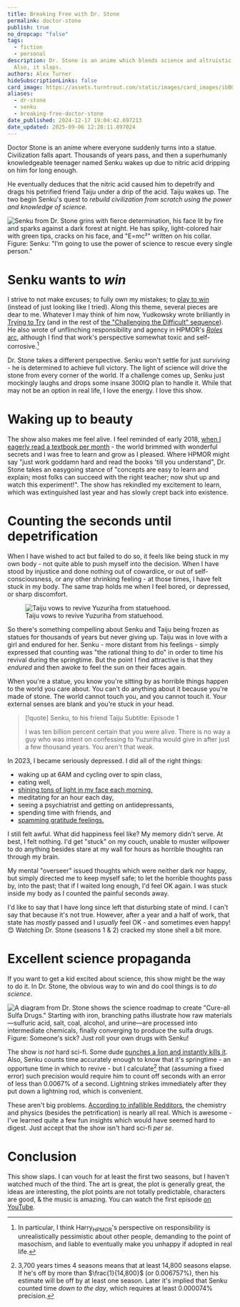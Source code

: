 ```yaml
---
title: Breaking Free with Dr. Stone
permalink: doctor-stone
publish: true
no_dropcap: "false"
tags:
  - fiction
  - personal
description: Dr. Stone is an anime which blends science and altruistic determination.
  Also, it slaps.
authors: Alex Turner
hideSubscriptionLinks: false
card_image: https://assets.turntrout.com/static/images/card_images/ibB0q34.png
aliases:
  - dr-stone
  - senku
  - breaking-free-doctor-stone
date_published: 2024-12-17 19:04:42.697213
date_updated: 2025-09-06 12:28:11.897024
---
```










Doctor Stone is an anime where everyone suddenly turns into a statue. Civilization falls apart. Thousands of years pass, and then a superhumanly knowledgeable teenager named Senku wakes up due to nitric acid dripping on him for long enough.

He eventually deduces that the nitric acid caused him to depetrify and drags his petrified friend Taiju under a drip of the acid. Taiju wakes up. The two begin Senku's quest to _rebuild civilization from scratch using the power and knowledge of science._

![Senku from Dr. Stone grins with fierce determination, his face lit by fire and sparks against a dark forest at night. He has spiky, light-colored hair with green tips, cracks on his face, and "E=mc²" written on his collar.](https://assets.turntrout.com/static/images/posts/11175928.avif)
Figure: Senku: "I’m going to use the power of science to rescue every single person."

# Senku wants to _win_

I strive to not make excuses; to fully own my mistakes; to [play to win](/emotionally-confronting-doom) (instead of just looking like I tried). Along this theme, several pieces are dear to me. Whatever I may think of him now, Yudkowsky wrote brilliantly in [Trying to Try](https://readthesequences.com/Trying-To-Try) (and in the rest of [the "Challenging the Difficult" sequence](https://www.readthesequences.com/Challenging-The-Difficult-Sequence)). He also wrote of unflinching responsibility and agency in HPMOR's [_Roles_ arc](https://hpmor.com/chapter/90), although I find that work's perspective somewhat toxic and self-corrosive.[^toxic]

[^toxic]: In particular, I think Harry<sub>HPMOR</sub>'s perspective on responsibility is unrealistically pessimistic about other people, demanding to the point of masochism, and liable to eventually make you unhappy if adopted in real life.

Dr. Stone takes a different perspective. Senku won't settle for just _surviving_ - he is determined to achieve full victory. The light of science will drive the stone from every corner of the world.  If a challenge comes up, Senku just mockingly laughs and drops some insane 300IQ plan to handle it. While that may not be an option in real life, I love the energy. I love this show.

# Waking up to beauty

The show also makes me feel alive. I feel reminded of early 2018, [when I eagerly read a textbook per month](/posts#becoming-stronger) - the world brimmed with wonderful secrets and I was free to learn and grow as I pleased. Where HPMOR might say "just work goddamn hard and read the books 'till you understand", Dr. Stone takes an easygoing stance of "concepts are easy to learn and explain; most folks can succeed with the right teacher; now shut up and watch this experiment!". The show has rekindled my excitement to learn, which was extinguished last year and has slowly crept back into existence.

# Counting the seconds until depetrification

When I have wished to act but failed to do so, it feels like being stuck in my own body - not quite able to push myself into the decision. When I have stood by injustice and done nothing out of cowardice, or out of self-consciousness, or any other shrinking feeling - at those times, I have felt stuck in my body. The same trap holds me when I feel bored, or depressed, or sharp discomfort.

<figure class="float-right">
<img src="https://assets.turntrout.com/static/images/posts/taiju_and_yuzuriha.avif" alt="Taiju vows to revive Yuzuriha from statuehood."/>
<figcaption>Taiju vows to revive Yuzuriha from statuehood.</figcaption>
</figure>

So there's something compelling about Senku and Taiju being frozen as statues for thousands of years but never giving up. Taiju was in love with a girl and endured for her. Senku - more distant from his feelings - simply expressed that counting was "the rational thing to do" in order to time his revival during the springtime. But the point I find attractive is that they _endured_ and then awoke to feel the sun on their faces again.

When you're a statue, you know you're sitting by as horrible things happen to the world you care about. You can't do anything about it because you're made of stone. The world cannot touch you, and you cannot touch it. Your external senses are blank and you're stuck in your head.

<!-- vale off -->
> [!quote] Senku, to his friend Taiju
> Subtitle: Episode 1
>
> I was ten billion percent certain that you were alive. There is no way a guy who was intent on confessing to Yuzuriha would give in after just a few thousand years. You aren't that weak.
<!-- vale on -->

In 2023, I became seriously depressed. I did all of the right things:

- waking up at 6AM and cycling over to spin class,
- eating well,
- [shining tons of light in my face each morning,](https://www.health.harvard.edu/blog/light-therapy-not-just-for-seasonal-depression-202210282840)
- meditating for an hour each day,
- seeing a psychiatrist and getting on antidepressants,
- spending time with friends, and
- [spamming gratitude feelings.](https://www.psychologytoday.com/us/blog/comfort-gratitude/202012/gratitude-protects-against-depression)

I still felt awful. What did happiness feel like? My memory didn't serve. At best, I felt nothing. I'd get "stuck" on my couch, unable to muster willpower to do anything besides stare at my wall for hours as horrible thoughts ran through my brain.

My mental "overseer" issued thoughts which were neither dark nor happy, but simply directed me to keep myself safe; to let the horrible thoughts pass by, into the past; that if I waited long enough, I'd feel OK again. I was stuck inside my body as I counted the painful seconds away.

I'd like to say that I have long since left that disturbing state of mind. I can't say that because it's not true. However, after a year and a half of work, that state has _mostly_ passed and I _usually_ feel OK - and sometimes even happy! 😊 Watching Dr. Stone (seasons 1 & 2) cracked my stone shell a bit more.

# Excellent science propaganda

If you want to get a kid excited about science, this show might be the way to do it. In Dr. Stone, the obvious way to win and do cool things is to _do science_.

![A diagram from Dr. Stone shows the science roadmap to create "Cure-all Sulfa Drugs." Starting with iron, branching paths illustrate how raw materials—sulfuric acid, salt, coal, alcohol, and urine—are processed into intermediate chemicals, finally converging to produce the sulfa drugs.](https://assets.turntrout.com/static/images/posts/senku_invents_sulfa.avif)
Figure: Someone's sick? Just roll your own drugs with Senku!

The show is _not_ hard sci-fi. Some dude [punches a lion and instantly kills it](https://youtube.com/clip/UgkxiGuzKeb6FwX0_sgMax0qn7USppfjMdr1?si=bdmd5KRJ4N7DlXy7). Also, Senku counts time accurately enough to know that it's springtime - an opportune time in which to revive - but I calculate[^seconds] that (assuming a fixed error) such precision would require him to count off seconds with an error of less than 0.0067% of a second. Lightning strikes immediately after they put down a lightning rod, which is convenient.

These aren't big problems. [According to infallible Redditors](https://www.reddit.com/r/DrStone/comments/oihl53/is_this_series_scientifically_accurate/), the chemistry and physics (besides the petrification) is nearly all real. Which is awesome - I've learned quite a few fun insights which would have seemed hard to digest. Just accept that the show isn't hard sci-fi _per se_.

[^seconds]: 3,700 years times 4 seasons means that at least 14,800 seasons elapse. If he's off by more than $\frac{1}{14,800}$ (or 0.006757%), then his estimate will be off by at least one season. Later it's implied that Senku counted time _down to the day_, which requires at least 0.000074% precision.

# Conclusion

This show slaps.  I can vouch for at least the first two seasons, but I haven't watched much of the third. The art is great, the plot is generally great, the ideas are interesting, the plot points are not totally predictable, characters are good, & the music is amazing. You can watch the first episode [on YouTube](https://www.youtube.com/embed/SKfor6O-8hs?si=TBha47L4qRLmXHnQ).
